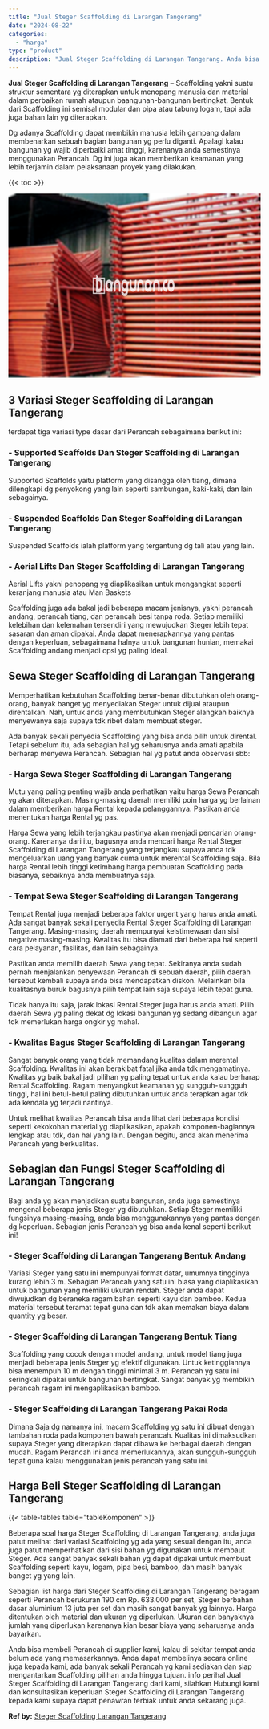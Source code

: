 ```yaml
---
title: "Jual Steger Scaffolding di Larangan Tangerang"
date: "2024-08-22"
categories: 
  - "harga"
type: "product"
description: "Jual Steger Scaffolding di Larangan Tangerang. Anda bisa membeli Perancah di supplier kami, kalau di sekitar tempat anda belum ada yang memasarkannya. Anda d..."
---
```


**Jual Steger Scaffolding di Larangan Tangerang** – Scaffolding yakni suatu struktur sementara yg diterapkan untuk menopang manusia dan material dalam perbaikan rumah ataupun baangunan-bangunan bertingkat. Bentuk dari Scaffolding ini semisal modular dan pipa atau tabung logam, tapi ada juga bahan lain yg diterapkan.

Dg adanya Scaffolding dapat membikin manusia lebih gampang dalam membenarkan sebuah bagian bangunan yg perlu diganti. Apalagi kalau bangunan yg wajib diperbaiki amat tinggi, karenanya anda semestinya menggunakan Perancah. Dg ini juga akan memberikan keamanan yang lebih terjamin dalam pelaksanaan proyek yang dilakukan.

{{< toc >}}

![Jual Steger Scaffolding di Larangan Tangerang](/images/sewa-scaffolding-steger-16.png)

## 3 Variasi Steger Scaffolding di Larangan Tangerang

terdapat tiga variasi type dasar dari Perancah sebagaimana berikut ini:

### \- Supported Scaffolds Dan Steger Scaffolding di Larangan Tangerang

Supported Scaffolds yaitu platform yang disangga oleh tiang, dimana dilengkapi dg penyokong yang lain seperti sambungan, kaki-kaki, dan lain sebagainya.

### \- Suspended Scaffolds Dan Steger Scaffolding di Larangan Tangerang

Suspended Scaffolds ialah platform yang tergantung dg tali atau yang lain.

### \- Aerial Lifts Dan Steger Scaffolding di Larangan Tangerang

Aerial Lifts yakni penopang yg diaplikasikan untuk mengangkat seperti keranjang manusia atau Man Baskets

Scaffolding juga ada bakal jadi beberapa macam jenisnya, yakni perancah andang, perancah tiang, dan perancah besi tanpa roda. Setiap memiliki kelebihan dan kelemahan tersendiri yang mewujudkan Steger lebih tepat sasaran dan aman dipakai. Anda dapat menerapkannya yang pantas dengan keperluan, sebagaimana halnya untuk bangunan hunian, memakai Scaffolding andang menjadi opsi yg paling ideal.

## Sewa Steger Scaffolding di Larangan Tangerang

Memperhatikan kebutuhan Scaffolding benar-benar dibutuhkan oleh orang-orang, banyak banget yg menyediakan Steger untuk dijual ataupun direntalkan. Nah, untuk anda yang membutuhkan Steger alangkah baiknya menyewanya saja supaya tdk ribet dalam membuat steger.

Ada banyak sekali penyedia Scaffolding yang bisa anda pilih untuk dirental. Tetapi sebelum itu, ada sebagian hal yg seharusnya anda amati apabila berharap menyewa Perancah. Sebagian hal yg patut anda observasi sbb:

### \- Harga Sewa Steger Scaffolding di Larangan Tangerang

Mutu yang paling penting wajib anda perhatikan yaitu harga Sewa Perancah yg akan diterapkan. Masing-masing daerah memiliki poin harga yg berlainan dalam memberikan harga Rental kepada pelanggannya. Pastikan anda menentukan harga Rental yg pas.

Harga Sewa yang lebih terjangkau pastinya akan menjadi pencarian orang-orang. Karenanya dari itu, bagusnya anda mencari harga Rental Steger Scaffolding di Larangan Tangerang yang terjangkau supaya anda tdk mengeluarkan uang yang banyak cuma untuk merental Scaffolding saja. Bila harga Rental lebih tinggi ketimbang harga pembuatan Scaffolding pada biasanya, sebaiknya anda membuatnya saja.

### \- Tempat Sewa Steger Scaffolding di Larangan Tangerang

Tempat Rental juga menjadi beberapa faktor urgent yang harus anda amati. Ada sangat banyak sekali penyedia Rental Steger Scaffolding di Larangan Tangerang. Masing-masing daerah mempunyai keistimewaan dan sisi negative masing-masing. Kwalitas itu bisa diamati dari beberapa hal seperti cara pelayanan, fasilitas, dan lain sebagainya.

Pastikan anda memilih daerah Sewa yang tepat. Sekiranya anda sudah pernah menjalankan penyewaan Perancah di sebuah daerah, pilih daerah tersebut kembali supaya anda bisa mendapatkan diskon. Melainkan bila kualitasnya buruk bagusnya pilih tempat lain saja supaya lebih tepat guna.

Tidak hanya itu saja, jarak lokasi Rental Steger juga harus anda amati. Pilih daerah Sewa yg paling dekat dg lokasi bangunan yg sedang dibangun agar tdk memerlukan harga ongkir yg mahal.

### \- Kwalitas Bagus Steger Scaffolding di Larangan Tangerang

Sangat banyak orang yang tidak memandang kualitas dalam merental Scaffolding. Kwalitas ini akan berakibat fatal jika anda tdk mengamatinya. Kwalitas yg baik bakal jadi pilihan yg paling tepat untuk anda kalau berharap Rental Scaffolding. Ragam menyangkut keamanan yg sungguh-sungguh tinggi, hal ini betul-betul paling dibutuhkan untuk anda terapkan agar tdk ada kendala yg terjadi nantinya.

Untuk melihat kwalitas Perancah bisa anda lihat dari beberapa kondisi seperti kekokohan material yg diaplikasikan, apakah komponen-bagiannya lengkap atau tdk, dan hal yang lain. Dengan begitu, anda akan menerima Perancah yang berkualitas.

## Sebagian dan Fungsi Steger Scaffolding di Larangan Tangerang

Bagi anda yg akan menjadikan suatu bangunan, anda juga semestinya mengenal beberapa jenis Steger yg dibutuhkan. Setiap Steger memiliki fungsinya masing-masing, anda bisa menggunakannya yang pantas dengan dg keperluan. Sebagian jenis Perancah yg bisa anda kenal seperti berikut ini!

### \- Steger Scaffolding di Larangan Tangerang Bentuk Andang

Variasi Steger yang satu ini mempunyai format datar, umumnya tingginya kurang lebih 3 m. Sebagian Perancah yang satu ini biasa yang diaplikasikan untuk bangunan yang memiliki ukuran rendah. Steger anda dapat diwujudkan dg beraneka ragam bahan seperti kayu dan bamboo. Kedua material tersebut teramat tepat guna dan tdk akan memakan biaya dalam quantity yg besar.

### \- Steger Scaffolding di Larangan Tangerang Bentuk Tiang

Scaffolding yang cocok dengan model andang, untuk model tiang juga menjadi beberapa jenis Steger yg efektif digunakan. Untuk ketinggiannya bisa menempuh 10 m dengan tinggi minimal 3 m. Perancah yg satu ini seringkali dipakai untuk bangunan bertingkat. Sangat banyak yg membikin perancah ragam ini mengaplikasikan bamboo.

### \- Steger Scaffolding di Larangan Tangerang Pakai Roda

Dimana Saja dg namanya ini, macam Scaffolding yg satu ini dibuat dengan tambahan roda pada komponen bawah perancah. Kualitas ini dimaksudkan supaya Steger yang diterapkan dapat dibawa ke berbagai daerah dengan mudah. Ragam Perancah ini anda memerlukannya, akan sungguh-sungguh tepat guna kalau menggunakan jenis perancah yang satu ini.

## Harga Beli Steger Scaffolding di Larangan Tangerang

{{< table-tables table="tableKomponen" >}}

Beberapa soal harga Steger Scaffolding di Larangan Tangerang, anda juga patut melihat dari variasi Scaffolding yg ada yang sesuai dengan itu, anda juga patut memperhatikan dari sisi bahan yg digunakan untuk membaut Steger. Ada sangat banyak sekali bahan yg dapat dipakai untuk membuat Scaffolding seperti kayu, logam, pipa besi, bamboo, dan masih banyak banget yg yang lain.

Sebagian list harga dari Steger Scaffolding di Larangan Tangerang beragam seperti Perancah berukuran 190 cm Rp. 633.000 per set, Steger berbahan dasar aluminium 13 juta per set dan masih sangat banyak yg lainnya. Harga ditentukan oleh material dan ukuran yg diperlukan. Ukuran dan banyaknya jumlah yang diperlukan karenanya kian besar biaya yang seharusnya anda bayarkan.

Anda bisa membeli Perancah di supplier kami, kalau di sekitar tempat anda belum ada yang memasarkannya. Anda dapat membelinya secara online juga kepada kami, ada banyak sekali Perancah yg kami sediakan dan siap mengantarkan Scaffolding pilihan anda hingga tujuan. info perihal Jual Steger Scaffolding di Larangan Tangerang dari kami, silahkan Hubungi kami dan konsultasikan keperluan Steger Scaffolding di Larangan Tangerang kepada kami supaya dapat penawran terbiak untuk anda sekarang juga.

**Ref by:** [Steger Scaffolding Larangan Tangerang](https://id.wikipedia.org/wiki/Steger)
